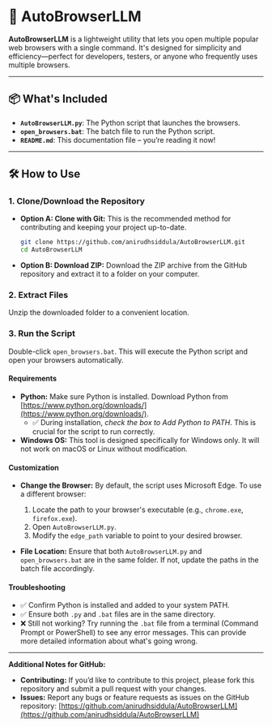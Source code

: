 # 🚀 AutoBrowserLLM

**AutoBrowserLLM** is a lightweight utility that lets you open multiple popular web browsers with a single command. It's designed for simplicity and efficiency—perfect for developers, testers, or anyone who frequently uses multiple browsers.

---

## 📦 What's Included

- **`AutoBrowserLLM.py`**: The Python script that launches the browsers.
- **`open_browsers.bat`**: The batch file to run the Python script.
- **`README.md`**: This documentation file – you’re reading it now!

---

## 🛠️ How to Use

### 1. Clone/Download the Repository

*   **Option A: Clone with Git:**  This is the recommended method for contributing and keeping your project up-to-date.
    ```bash
    git clone https://github.com/anirudhsiddula/AutoBrowserLLM.git
    cd AutoBrowserLLM
    ```

*   **Option B: Download ZIP:**  Download the ZIP archive from the GitHub repository and extract it to a folder on your computer.

### 2. Extract Files

Unzip the downloaded folder to a convenient location.

### 3. Run the Script

Double-click `open_browsers.bat`. This will execute the Python script and open your browsers automatically.

#### Requirements

*   **Python:** Make sure Python is installed. Download Python from [https://www.python.org/downloads/](https://www.python.org/downloads/).
    *   ✅ During installation, *check the box to Add Python to PATH*. This is crucial for the script to run correctly.
*   **Windows OS:** This tool is designed specifically for Windows only. It will not work on macOS or Linux without modification.

#### Customization

*   **Change the Browser:** By default, the script uses Microsoft Edge. To use a different browser:
    1.  Locate the path to your browser's executable (e.g., `chrome.exe`, `firefox.exe`).
    2.  Open `AutoBrowserLLM.py`.
    3.  Modify the `edge_path` variable to point to your desired browser.

*   **File Location:** Ensure that both `AutoBrowserLLM.py` and `open_browsers.bat` are in the same folder. If not, update the paths in the batch file accordingly.

#### Troubleshooting

*   ✅ Confirm Python is installed and added to your system PATH.
*   ✅ Ensure both `.py` and `.bat` files are in the same directory.
*   ❌ Still not working? Try running the `.bat` file from a terminal (Command Prompt or PowerShell) to see any error messages. This can provide more detailed information about what's going wrong.

---

**Additional Notes for GitHub:**

*   **Contributing:**  If you’d like to contribute to this project, please fork this repository and submit a pull request with your changes.
*   **Issues:**  Report any bugs or feature requests as issues on the GitHub repository: [https://github.com/anirudhsiddula/AutoBrowserLLM](https://github.com/anirudhsiddula/AutoBrowserLLM)
